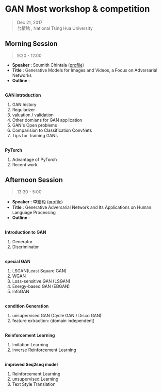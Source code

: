 # GAN Most workshop & competition
> Dec 21, 2017 \
> 台積館 , National Tsing Hua University


## Morning Session
> 9:20 - 12:00
- **Speaker** : Soumith Chintala ([profile](http://speech.ee.ntu.edu.tw/~tlkagk/))
- **Title** : Generative Models for Images and Videos, a Focus on Adversarial Networks
- **Outline** :

\
**GAN introduction**
1. GAN history
2. Regularizer
3. valuation / validation
4. Other domians for GAN application
5. GAN's Open problems
6. Comparision to Classification ConvNets
7. Tips for Training GANs 

\
**PyTorch**
1. Advantage of PyTorch
2. Recent work

## Afternoon Session
> 13:30 - 5:00
- **Speaker** : 李宏毅 ([profile](https://www.linkedin.com/in/soumith/))
- **Title** : Generative Adversarial Network and Its Applications on Human Language Processing
- **Outline** :

\
**Introduction to GAN**
1. Generator
2. Discriminator

\
**special GAN**
1. LSGAN(Least Square GAN)
2. WGAN
3. Loss-sensitive GAN (LSGAN)
4. Energy-based GAN (EBGAN)
5. InfoGAN 

\
**condition Generation**
1. unsupervised GAN (Cycle GAN / Disco GAN)
2. feature extraction: (domain independent)

\
**Reinforcement Learning**
1. Imitation Learning
2. Inverse Reinforcement Learning

\
**improved Seq2seq model**
1. Reinforcement Learning
2. unsupervised Learning
3. Text Style Translation
